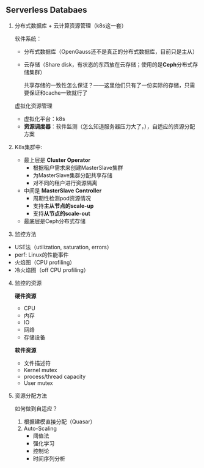 ## Serverless Databaes

1. 分布式数据库 + 云计算资源管理（k8s这一套）

   软件系统：

   - 分布式数据库（OpenGauss还不是真正的分布式数据库，目前只是主从）

   - 云存储（Share disk，有状态的东西放在云存储；使用的是**Ceph**分布式存储集群）

     共享存储的一致性怎么保证？——这里他们只有了一份实际的存储，只需要保证和cache一致就行了

   虚拟化资源管理

   - 虚拟化平台：k8s
   - **资源调度器**：软件监测（怎么知道服务器压力大了，），自适应的资源分配方案

2. K8s集群中:

   - 最上层是 **Cluster Operator**
     - 根据租户需求来创建MasterSlave集群
     - 为MasterSlave集群分配共享存储
     - 对不同的租户进行资源隔离
   - 中间是 **MasterSlave Controller**
     - 周期性检测pod资源情况
     - 支持**主从节点的scale-up**
     - 支持**从节点的scale-out**
   - 最底层是Ceph分布式存储

3.  监控方法

   - USE法（utilization, saturation, errors）
   - perf: Linux的性能事件
   - 火焰图（CPU profiling）
   - 冷火焰图（off CPU profiling）

4. 监控的资源

   **硬件资源**

   - CPU
   - 内存
   - IO
   - 网络
   - 存储设备

   **软件资源**

   - 文件描述符
   - Kernel mutex
   - process/thread capacity
   - User mutex 

5. 资源分配方法

   如何做到自适应？

   1. 根据建模直接分配（Quasar）
   2. Auto-Scaling
      - 阈值法
      - 强化学习
      - 控制论
      - 时间序列分析

   